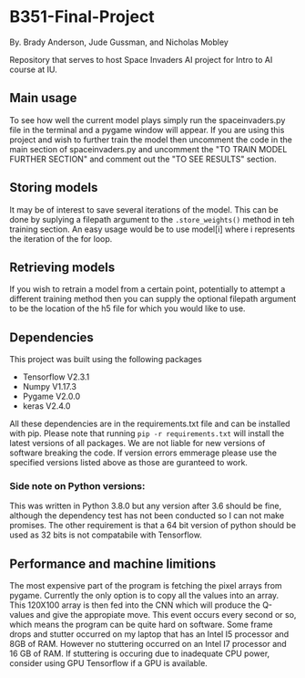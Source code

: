 # B351-Final-Project

By. Brady Anderson, Jude Gussman, and Nicholas Mobley

Repository that serves to host Space Invaders AI project for Intro to AI course at IU.

## Main usage

To see how well the current model plays simply run the spaceinvaders.py file in the terminal 
and a pygame window will appear. If you are using this project and wish to further train the model then uncomment the code in the main section of spaceinvaders.py and uncomment the "TO TRAIN MODEL FURTHER SECTION" and comment out the "TO SEE RESULTS" section.

## Storing models

It may be of interest to save several iterations of the model. This can be done by suplying a filepath argument to the ```.store_weights()``` method in teh training section. An easy usage would be to use model[i] where i represents the iteration of the for loop.

## Retrieving models

If you wish to retrain a model from a certain point, potentially to attempt a different training method then you can supply the optional filepath argument to be the location of the h5 file for which you would like to use.

## Dependencies

This project was built using the following packages
- Tensorflow V2.3.1
- Numpy V1.17.3
- Pygame V2.0.0
- keras V2.4.0

All these dependencies are in the requirements.txt file and can be installed with pip. Please note that running ``` pip -r requirements.txt ``` will install the latest versions of all packages. We are not liable for new versions of software breaking the code. If version errors emmerage please use the specified versions listed above as those are guranteed to work.  

### Side note on Python versions:
This was written in Python 3.8.0 but any version after 3.6 should be fine, although the dependency test has not been conducted so I can not make promises. The other requirement is that a 64 bit version of python should be used as 32 bits is not compatabile with Tensorflow.

## Performance and machine limitions

The most expensive part of the program is fetching the pixel arrays from pygame. Currently the only option is to copy all the values into an array. This 120X100 array is then fed into the CNN which will produce the Q-values and give the appropiate move. This event occurs every second or so, which means the program can be quite hard on software. Some frame drops and stutter occurred on my laptop that has an Intel I5 processor and 8GB of RAM. However no stuttering occurred on an Intel I7 processor and 16 GB of RAM. If stuttering is occuring due to inadequate CPU power, consider using GPU Tensorflow if a GPU is available.
